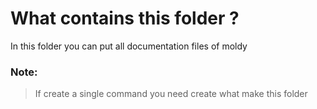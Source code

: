 # What contains this folder ?

In this folder you can put all documentation files of moldy

### Note:

> If create a single command you need create what make this folder
